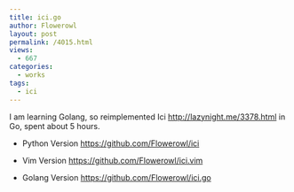 ```yaml
---
title: ici.go
author: Flowerowl
layout: post
permalink: /4015.html
views:
  - 667
categories:
  - works
tags:
  - ici
---
```


I am learning Golang, so reimplemented Ici <http://lazynight.me/3378.html> in Go, spent about 5 hours.

* Python Version <https://github.com/Flowerowl/ici>

* Vim Version <https://github.com/Flowerowl/ici.vim>

* Golang Version <https://github.com/Flowerowl/ici.go>
